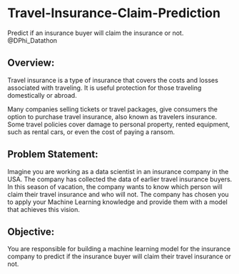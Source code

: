 # Travel-Insurance-Claim-Prediction
Predict if an insurance buyer will claim the insurance or not. @DPhi_Datathon

## Overview:
Travel insurance is a type of insurance that covers the costs and losses associated with traveling. It is useful protection for those traveling domestically or abroad.

Many companies selling tickets or travel packages, give consumers the option to purchase travel insurance, also known as travelers insurance. Some travel policies cover damage to personal property, rented equipment, such as rental cars, or even the cost of paying a ransom. 

## Problem Statement:
Imagine you are working as a data scientist in an insurance company in the USA. The company has collected the data of earlier travel insurance buyers. In this season of vacation, the company wants to know which person will claim their travel insurance and who will not. The company has chosen you to apply your Machine Learning knowledge and provide them with a model that achieves this vision.

## Objective:
You are responsible for building a machine learning model for the insurance company to predict if the insurance buyer will claim their travel insurance or not.


